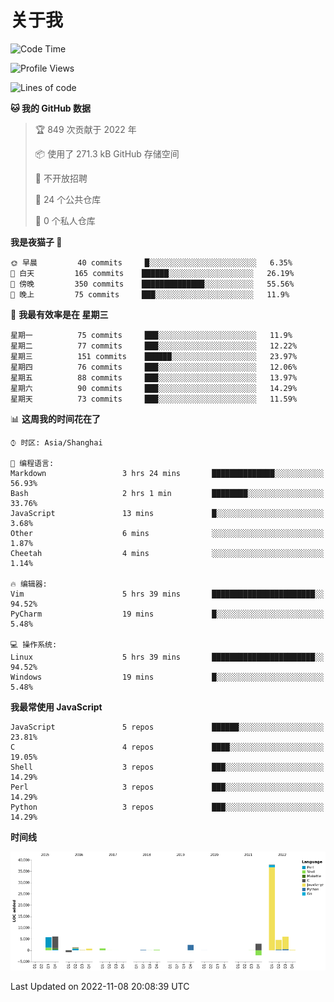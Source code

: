 # 关于我

<!--START_SECTION:waka-->
![Code Time](http://img.shields.io/badge/Code%20Time-692%20hrs%2014%20mins-blue)

![Profile Views](http://img.shields.io/badge/%E4%B8%AA%E4%BA%BA%E8%B5%84%E6%96%99%E8%A7%82%E7%9C%8B%E6%AC%A1%E6%95%B0-0-blue)

![Lines of code](https://img.shields.io/badge/%E4%BB%8E%E3%80%8CHello%20World%E3%80%8D%E8%B5%B7%E6%88%91%E5%B7%B2%E7%BB%8F%E5%86%99%E4%BA%86-67%20Thousand%20%E8%A1%8C%E4%BB%A3%E7%A0%81-blue)

**🐱 我的 GitHub 数据** 

> 🏆 849 次贡献于 2022 年
 > 
> 📦  使用了 271.3 kB GitHub 存储空间 
 > 
> 🚫 不开放招聘
 > 
> 📜 24 个公共仓库 
 > 
> 🔑 0 个私人仓库  
 > 
**我是夜猫子 🦉** 

```text
🌞 早晨         40 commits     █░░░░░░░░░░░░░░░░░░░░░░░░   6.35% 
🌆 白天         165 commits    ██████░░░░░░░░░░░░░░░░░░░   26.19% 
🌃 傍晚         350 commits    ██████████████░░░░░░░░░░░   55.56% 
🌙 晚上         75 commits     ███░░░░░░░░░░░░░░░░░░░░░░   11.9%

```
📅 **我最有效率是在 星期三** 

```text
星期一          75 commits     ███░░░░░░░░░░░░░░░░░░░░░░   11.9% 
星期二          77 commits     ███░░░░░░░░░░░░░░░░░░░░░░   12.22% 
星期三          151 commits    ██████░░░░░░░░░░░░░░░░░░░   23.97% 
星期四          76 commits     ███░░░░░░░░░░░░░░░░░░░░░░   12.06% 
星期五          88 commits     ███░░░░░░░░░░░░░░░░░░░░░░   13.97% 
星期六          90 commits     ███░░░░░░░░░░░░░░░░░░░░░░   14.29% 
星期天          73 commits     ███░░░░░░░░░░░░░░░░░░░░░░   11.59%

```


📊 **这周我的时间花在了** 

```text
⌚︎ 时区: Asia/Shanghai

💬 编程语言: 
Markdown                 3 hrs 24 mins       ██████████████░░░░░░░░░░░   56.93% 
Bash                     2 hrs 1 min         ████████░░░░░░░░░░░░░░░░░   33.76% 
JavaScript               13 mins             █░░░░░░░░░░░░░░░░░░░░░░░░   3.68% 
Other                    6 mins              ░░░░░░░░░░░░░░░░░░░░░░░░░   1.87% 
Cheetah                  4 mins              ░░░░░░░░░░░░░░░░░░░░░░░░░   1.14%

🔥 编辑器: 
Vim                      5 hrs 39 mins       ███████████████████████░░   94.52% 
PyCharm                  19 mins             █░░░░░░░░░░░░░░░░░░░░░░░░   5.48%

💻 操作系统: 
Linux                    5 hrs 39 mins       ███████████████████████░░   94.52% 
Windows                  19 mins             █░░░░░░░░░░░░░░░░░░░░░░░░   5.48%

```

**我最常使用 JavaScript** 

```text
JavaScript               5 repos             ██████░░░░░░░░░░░░░░░░░░░   23.81% 
C                        4 repos             ████░░░░░░░░░░░░░░░░░░░░░   19.05% 
Shell                    3 repos             ███░░░░░░░░░░░░░░░░░░░░░░   14.29% 
Perl                     3 repos             ███░░░░░░░░░░░░░░░░░░░░░░   14.29% 
Python                   3 repos             ███░░░░░░░░░░░░░░░░░░░░░░   14.29%

```


**时间线**

![Chart not found](https://raw.githubusercontent.com/Arondight/Arondight/master/charts/bar_graph.png) 


 Last Updated on 2022-11-08 20:08:39 UTC
<!--END_SECTION:waka-->
